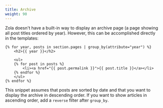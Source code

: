 ```yaml
---
title: Archive
weight: 90
---
```


Zola doesn't have a built-in way to display an archive page (a page showing
all post titles ordered by year). However, this can be accomplished directly in the templates:

```jinja2
{% for year, posts in section.pages | group_by(attribute="year") %}
    <h2>{{ year }}</h2>

    <ul>
    {% for post in posts %}
        <li><a href="{{ post.permalink }}">{{ post.title }}</a></li>
    {% endfor %}
    </ul>
{% endfor %}
```

This snippet assumes that posts are sorted by date and that you want to display the archive
in descending order. If you want to show articles in ascending order, add a `reverse` filter
after `group_by`.
